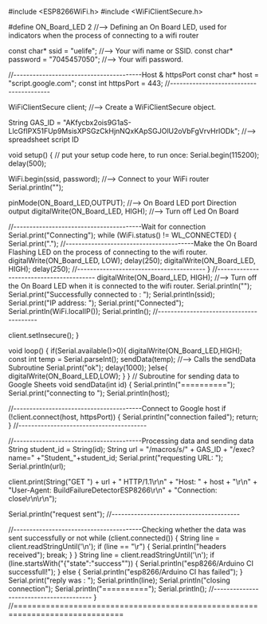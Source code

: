 #include <ESP8266WiFi.h>
#include <WiFiClientSecure.h>

#define ON_Board_LED 2  //--> Defining an On Board LED, used for indicators when the process of connecting to a wifi router

const char* ssid = "uelife"; //--> Your wifi name or SSID.
const char* password = "7045457050"; //--> Your wifi password.


//----------------------------------------Host & httpsPort
const char* host = "script.google.com";
const int httpsPort = 443;
//----------------------------------------

WiFiClientSecure client; //--> Create a WiFiClientSecure object.

String GAS_ID = "AKfycbx2ois9G1aS-LlcGfIPX51FUp9MsisXPSGzCkHjnNQxKApSGJOlU2oVbFgVrvHrlODk"; //--> spreadsheet script ID

void setup() {
  // put your setup code here, to run once:
  Serial.begin(115200);
  delay(500);
    
  WiFi.begin(ssid, password); //--> Connect to your WiFi router
  Serial.println("");
    
  pinMode(ON_Board_LED,OUTPUT); //--> On Board LED port Direction output
  digitalWrite(ON_Board_LED, HIGH); //--> Turn off Led On Board

  //----------------------------------------Wait for connection
  Serial.print("Connecting");
  while (WiFi.status() != WL_CONNECTED) {
    Serial.print(".");
    //----------------------------------------Make the On Board Flashing LED on the process of connecting to the wifi router.
    digitalWrite(ON_Board_LED, LOW);
    delay(250);
    digitalWrite(ON_Board_LED, HIGH);
    delay(250);
    //----------------------------------------
  }
  //----------------------------------------
  digitalWrite(ON_Board_LED, HIGH); //--> Turn off the On Board LED when it is connected to the wifi router.
  Serial.println("");
  Serial.print("Successfully connected to : ");
  Serial.println(ssid);
  Serial.print("IP address: ");
  Serial.print("Connected");
  Serial.println(WiFi.localIP());
  Serial.println();
  //----------------------------------------

  client.setInsecure();
}

void loop() {
  if(Serial.available()>0){
    digitalWrite(ON_Board_LED,HIGH);
    const int temp = Serial.parseInt();
    sendData(temp); //--> Calls the sendData Subroutine
    Serial.print("ok");
    delay(1000);
  }else{
    digitalWrite(ON_Board_LED,LOW);
  }
}
// Subroutine for sending data to Google Sheets
void sendData(int id) {
  Serial.println("==========");
  Serial.print("connecting to ");
  Serial.println(host);
  
  //----------------------------------------Connect to Google host
  if (!client.connect(host, httpsPort)) {
    Serial.println("connection failed");
    return;
  }
  //----------------------------------------

  //----------------------------------------Processing data and sending data
  String student_id =  String(id);
  String url = "/macros/s/" + GAS_ID + "/exec?name=" +"Student_"+student_id;
  Serial.print("requesting URL: ");
  Serial.println(url);

  client.print(String("GET ") + url + " HTTP/1.1\r\n" +
         "Host: " + host + "\r\n" +
         "User-Agent: BuildFailureDetectorESP8266\r\n" +
         "Connection: close\r\n\r\n");

  Serial.println("request sent");
  //----------------------------------------

  //----------------------------------------Checking whether the data was sent successfully or not
  while (client.connected()) {
    String line = client.readStringUntil('\n');
    if (line == "\r") {
      Serial.println("headers received");
      break;
    }
  }
  String line = client.readStringUntil('\n');
  if (line.startsWith("{\"state\":\"success\"")) {
    Serial.println("esp8266/Arduino CI successfull!");
  } else {
    Serial.println("esp8266/Arduino CI has failed");
  }
  Serial.print("reply was : ");
  Serial.println(line);
  Serial.println("closing connection");
  Serial.println("==========");
  Serial.println();
  //----------------------------------------
} 
//==============================================================================
